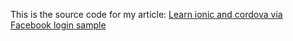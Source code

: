 This is the source code for my article:
[Learn ionic and cordova via Facebook login sample](https://vivavivugeek.blogspot.com/2016/02/learn-ionic-and-cordova-via-facebook.html)



